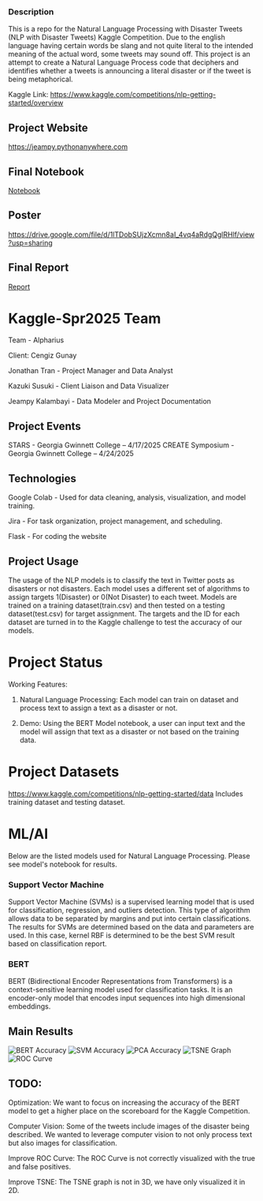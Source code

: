 ### Description
This is a repo for the Natural Language Processing with Disaster Tweets (NLP with Disaster Tweets) Kaggle Competition. Due to the english language having certain words
be slang and not quite literal to the intended meaning of the actual word, some tweets may sound off. This project is an attempt to create a Natural Language Process code
that deciphers and identifies whether a tweets is announcing a literal disaster or if the tweet is being metaphorical. 

Kaggle Link: https://www.kaggle.com/competitions/nlp-getting-started/overview

## Project Website
https://jeampy.pythonanywhere.com

## Final Notebook
[Notebook](https://github.com/GGC-DSA/Kaggle-Spr2025/blob/main/code/Collective_Notebook.ipynb)

## Poster
https://drive.google.com/file/d/1lTDobSUjzXcmn8aI_4vq4aRdgQglRHlf/view?usp=sharing

## Final Report
[Report](https://github.com/GGC-DSA/Kaggle-Spr2025/blob/main/docs-SPR2025/Kaggle%20Spring%202025%20Final%20Project%20Report.pdf) 
# Kaggle-Spr2025 Team
Team - Alpharius

Client: Cengiz Gunay

Jonathan Tran - Project Manager and Data Analyst


Kazuki Susuki - Client Liaison and Data Visualizer


Jeampy Kalambayi - Data Modeler and Project Documentation

## Project Events
STARS - Georgia Gwinnett College – 4/17/2025
CREATE Symposium - Georgia Gwinnett College – 4/24/2025

## Technologies
Google Colab - Used for data cleaning, analysis, visualization, and model training.

Jira - For task organization, project management, and scheduling.

Flask - For coding the website
## Project Usage
The usage of the NLP models is to classify the text in Twitter posts as disasters or not disasters. Each model uses a different set of algorithms to assign targets 1(Disaster) or 0(Not Disaster) to each tweet. Models are trained on a training dataset(train.csv) and then tested on a testing dataset(test.csv) for target assignment. The targets and the ID for each dataset are turned in to the Kaggle challenge to test the accuracy of our models.

# Project Status
Working Features:

1. Natural Language Processing: Each model can train on dataset and process text to assign a text as a disaster or not.

2. Demo: Using the BERT Model notebook, a user can input text and the model will assign that text as a disaster or not based on the training data.

# Project Datasets

https://www.kaggle.com/competitions/nlp-getting-started/data
Includes training dataset and testing dataset.

# ML/AI
Below are the listed models used for Natural Language Processing. Please see model's notebook for results.
### Support Vector Machine
Support Vector Machine (SVMs) is a supervised learning model that is used for classification, regression, and outliers detection. 
This type of algorithm allows data to be separated by margins and put into certain classifications. The results for SVMs are determined 
based on the data and parameters are used. In this case, kernel RBF is determined to be the best SVM result based on classification report. 
### BERT
BERT (Bidirectional Encoder Representations from Transformers) is a context-sensitive learning model used for classification tasks. It is an encoder-only
model that encodes input sequences into high dimensional embeddings.

## Main Results
![BERT Accuracy](docs/bert_accuracy2.png)
![SVM Accuracy](docs/svm_accuracy2.png)
![PCA Accuracy](docs/pca_accuracy.png)
![TSNE Graph](docs/TSNEgraph.png)
![ROC Curve](docs/bert_validationROCCurve.png)
## TODO:
Optimization: We want to focus on increasing the accuracy of the BERT model to get a higher place on the scoreboard for the Kaggle Competition.

Computer Vision: Some of the tweets include images of the disaster being described. We wanted to leverage computer vision to not only process text but also images for classification.

Improve ROC Curve: The ROC Curve is not correctly visualized with the true and false positives. 

Improve TSNE: The TSNE graph is not in 3D, we have only visualized it in 2D. 

